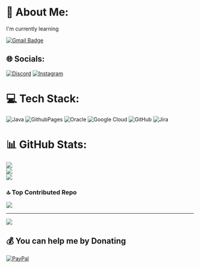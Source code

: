 # 💫 About Me:
I'm currently learning

<a href="mailto:metehan.atrs@gmail.com"><img src="https://camo.githubusercontent.com/f7c57cf83ce8009b8bf6357e8b9c3b8a867b3df71cd5ebad2273ac43a130cd0f/68747470733a2f2f696d672e736869656c64732e696f2f62616467652f2d616d696e652e6572737540676d61696c2e636f6d2d6331343433383f7374796c653d666c6174266c6f676f3d476d61696c266c6f676f436f6c6f723d7768697465266c696e6b3d6d61696c746f3a616d696e652e6572737540676d61696c2e636f6d" alt="Gmail Badge" data-canonical-src="https://img.shields.io/badge/-amine.ersu@gmail.com-c14438?style=flat&amp;logo=Gmail&amp;logoColor=white&amp;link=mailto:amine.ersu@gmail.com" style="max-width: 100%;"></a>

## 🌐 Socials:
[![Discord](https://img.shields.io/badge/Discord-%237289DA.svg?logo=discord&logoColor=white)](https://discord.gg/dCsg4RVw) [![Instagram](https://img.shields.io/badge/Instagram-%23E4405F.svg?logo=Instagram&logoColor=white)](https://instagram.com/@ATESMETEHAN) 

# 💻 Tech Stack:
![Java](https://img.shields.io/badge/java-%23ED8B00.svg?style=for-the-badge&logo=openjdk&logoColor=white) ![GithubPages](https://img.shields.io/badge/github%20pages-121013?style=for-the-badge&logo=github&logoColor=white) ![Oracle](https://img.shields.io/badge/Oracle-F80000?style=for-the-badge&logo=oracle&logoColor=white) ![Google Cloud](https://img.shields.io/badge/GoogleCloud-%234285F4.svg?style=for-the-badge&logo=google-cloud&logoColor=white) ![GitHub](https://img.shields.io/badge/github-%23121011.svg?style=for-the-badge&logo=github&logoColor=white) ![Jira](https://img.shields.io/badge/jira-%230A0FFF.svg?style=for-the-badge&logo=jira&logoColor=white)
# 📊 GitHub Stats:
![](https://github-readme-stats.vercel.app/api?username=4745Mthn&theme=dark&hide_border=false&include_all_commits=false&count_private=false)<br/>
![](https://github-readme-streak-stats.herokuapp.com/?user=4745Mthn&theme=dark&hide_border=false)<br/>
![](https://github-readme-stats.vercel.app/api/top-langs/?username=4745Mthn&theme=dark&hide_border=false&include_all_commits=false&count_private=false&layout=compact)

### 🔝 Top Contributed Repo
![](https://github-contributor-stats.vercel.app/api?username=4745Mthn&limit=5&theme=dark&combine_all_yearly_contributions=true)

---
[![](https://visitcount.itsvg.in/api?id=4745Mthn&icon=0&color=0)](https://visitcount.itsvg.in)

  ## 💰 You can help me by Donating
  [![PayPal](https://img.shields.io/badge/PayPal-00457C?style=for-the-badge&logo=paypal&logoColor=white)](https://paypal.me/paypal.me/metehanates1) 

  
<!-- Proudly created with GPRM ( https://gprm.itsvg.in ) -->
